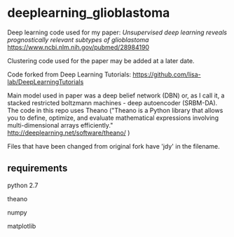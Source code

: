 # deeplearning_glioblastoma

Deep learning code used for my paper:  _Unsupervised deep learning reveals prognostically relevant subtypes of glioblastoma_ 
https://www.ncbi.nlm.nih.gov/pubmed/28984190 

Clustering code used for the paper may be added at a later date.

Code forked from Deep Learning Tutorials:  https://github.com/lisa-lab/DeepLearningTutorials 

Main model used in paper was a deep belief network (DBN) or, as I call it, 
a stacked restricted boltzmann machines - deep autoencoder (SRBM-DA). The code in this repo uses Theano ("Theano is a Python library that allows you to define, optimize, and evaluate mathematical expressions involving multi-dimensional arrays efficiently." http://deeplearning.net/software/theano/ )

Files that have been changed from original fork have 'jdy' in the filename.

## requirements
python 2.7

theano

numpy

matplotlib





